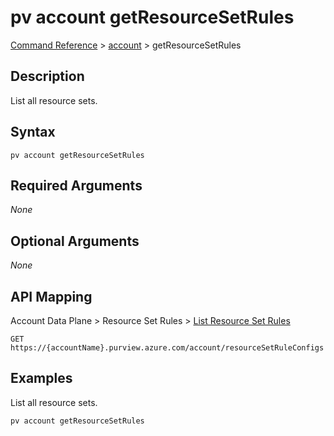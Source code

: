# pv account getResourceSetRules
[Command Reference](../../../README.md#command-reference) > [account](./main.md) > getResourceSetRules

## Description
List all resource sets.

## Syntax
```
pv account getResourceSetRules
```

## Required Arguments
*None*

## Optional Arguments
*None*

## API Mapping
Account Data Plane > Resource Set Rules > [List Resource Set Rules](https://docs.microsoft.com/en-us/rest/api/purview/accountdataplane/resource-set-rules/list-resource-set-rules)
```
GET https://{accountName}.purview.azure.com/account/resourceSetRuleConfigs
```

## Examples
List all resource sets.
```powershell
pv account getResourceSetRules
```
